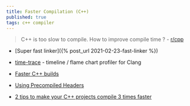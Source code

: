 ```yaml
---
title: Faster Compilation (C++)
published: true
tags: c++ compiler
---
```

> C++ is too slow to compile. How to improve compile time ? - [r/cpp](https://www.reddit.com/r/cpp/comments/hj66pd/c_is_too_slow_to_compile_can_you_share_all_your/)

- [Super fast linker]({% post_url 2021-02-23-fast-linker %})

- [time-trace](https://aras-p.info/blog/2019/01/16/time-trace-timeline-flame-chart-profiler-for-Clang/) -  timeline / flame chart profiler for Clang
- [Faster C++ builds](https://www.bitsnbites.eu/faster-c-builds/)
- [Using Precompiled Headers](https://gcc.gnu.org/onlinedocs/gcc/Precompiled-Headers.html)
- [2 tips to make your C++ projects compile 3 times faster](https://developers.redhat.com/blog/2019/05/15/2-tips-to-make-your-c-projects-compile-3-times-faster#)
